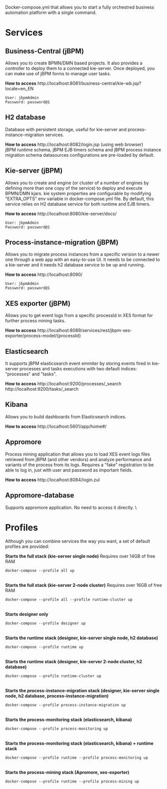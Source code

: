 
Docker-compose.yml that allows you to start a fully orchestred business automation platform with a single command.

# Services

## Business-Central (jBPM)

Allows you to create BPMN/DMN based projects. It also provides a controller to deploy them to a connected kie-server. Once deployed, you can make use of jBPM forms to manage user tasks.

**How to access**
http://localhost:8081/business-central/kie-wb.jsp?locale=en_EN

    User: jbpmAdmin
    Password: password@1

## H2 database
Database with persistent storage, useful for kie-server and process-instance-migration services.

**How to access**
http://localhost:8082/login.jsp (using web browser)\
jBPM runtime schema, jBPM EJB timers schema and jBPM process instance migration schema datasources configurations are pre-loaded by default. 

## Kie-server (jBPM)
Allows you to create and engine (or cluster of a number of engines by defining more than one copy of the service) to deploy and execute BPMN/DMN kjars. kie system properties are configurable by modifying "EXTRA_OPTS" env variable in docker-compose.yml file.
By default, this service relies on H2 database service for both runtime and EJB timers.

**How to access**
http://localhost:8080/kie-server/docs/

    User: jbpmAdmin
    Password: password@1


## Process-instance-migration (jBPM)
Allows you to migrate process instances from a specific version to a newer one through a web app with an easy-to-use UI. It needs to be connected to a kie-server and it needs h2 database service to be up and running.

**How to access**
http://localhost:8090/

    User: jbpmAdmin
    Password: password@1

## XES exporter (jBPM)
Allows you to get event logs from a specific processId in XES format for further process mining tasks.

**How to access**
http://localhost:8089/services/rest/jbpm-xes-exporter/process-model/{processId}

## Elasticsearch
It supports jBPM elasticsearch event emmiter by storing events fired in kie-server processes and tasks executions with two default indices: "processes" and "tasks".

**How to access**
http://localhost:9200/processes/_search
http://localhost:9200/tasks/_search


## Kibana
Allows you to build dashboards from Elasticsearch indices.

**How to access**
http://localhost:5601/app/home#/

## Appromore
Process mining application that allows you to load XES event logs files retrieved from jBPM (and other vendors) and analyze performance and variants of the process from its logs.
Requires a "fake" registration to be able to log in, just with user and password as important fields.

**How to access**
http://localhost:8084/login.zul


## Appromore-database
Supports appromore application. No need to access it directly.
\



# Profiles
Although you can combine services the way you want, a set of default profiles are provided:

**Starts the full stack (kie-server single node)** Requires over 14GB of free RAM

    docker-compose --profile all up
\
**Starts the full stack (kie-server 2-node cluster)** Requires over 16GB of free RAM

    docker-compose --profile all --profile runtime-cluster up
\
**Starts designer only**

    docker-compose --profile designer up
\
**Starts the runtime stack (designer, kie-server single node, h2 database)**

    docker-compose --profile runtime up
\
**Starts the runtime stack (designer, kie-server 2-node cluster, h2 database)**

    docker-compose --profile runtime-cluster up
\
**Starts the process-instance-migration stack (designer, kie-server single node, h2 database, process-instance-migration)**

    docker-compose --profile process-instance-migration up
\
**Starts the process-monitoring stack (elasticsearch, kibana)**

    docker-compose --profile process-monitoring up
\
**Starts the process-monitoring stack (elasticsearch, kibana) + runtime stack**

    docker-compose --profile runtime --profile process-monitoring up
 \
**Starts the process-mining stack (Apromore, xes-exporter)**

    docker-compose --profile runtime --profile process-mining up


